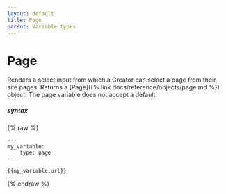 ```yaml
---
layout: default
title: Page
parent: Variable types
---
```


# Page

Renders a select input from which a Creator can select a page from their site pages.
Returns a [Page]({% link docs/reference/objects/page.md %}) object.
The page variable does not accept a default.

##### syntax
{% raw %}
```
---
my_variable:
    type: page
---

{{my_variable.url}}
```
{% endraw %}